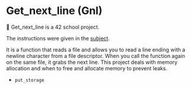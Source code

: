 # Get_next_line (Gnl)

📖 Get_next_line is a 42 school project.

The instructions were given in the [subject](https://github.com/bshintak/Gnl/blob/master/subject_gnl.pdf).

It is a function that reads a file and allows you to read a line ending with a newline character from a file descriptor. When you call the function again on 
the same file, it grabs the next line. This project deals with memory allocation and when to free and allocate memory to prevent leaks.

- `put_storage`
